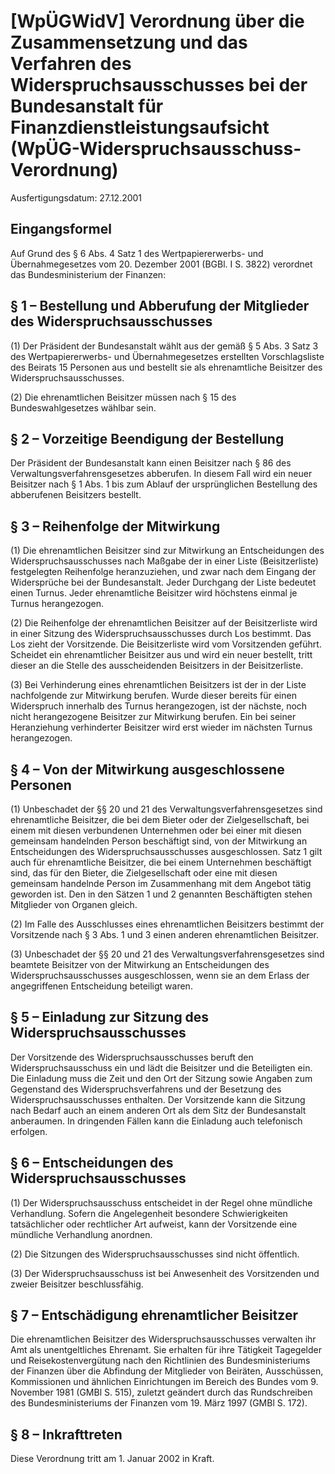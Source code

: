 # [WpÜGWidV] Verordnung über die Zusammensetzung und das Verfahren des Widerspruchsausschusses bei der Bundesanstalt für Finanzdienstleistungsaufsicht  (WpÜG-Widerspruchsausschuss-Verordnung)

Ausfertigungsdatum: 27.12.2001

 

## Eingangsformel

Auf Grund des § 6 Abs. 4 Satz 1 des Wertpapiererwerbs- und Übernahmegesetzes vom 20. Dezember 2001 (BGBl. I S. 3822) verordnet das Bundesministerium der Finanzen:


## § 1 – Bestellung und Abberufung der Mitglieder des Widerspruchsausschusses

(1) Der Präsident der Bundesanstalt wählt aus der gemäß § 5 Abs. 3 Satz 3 des Wertpapiererwerbs- und Übernahmegesetzes erstellten Vorschlagsliste des Beirats 15 Personen aus und bestellt sie als ehrenamtliche Beisitzer des Widerspruchsausschusses.

(2) Die ehrenamtlichen Beisitzer müssen nach § 15 des Bundeswahlgesetzes wählbar sein.


## § 2 – Vorzeitige Beendigung der Bestellung

Der Präsident der Bundesanstalt kann einen Beisitzer nach § 86 des Verwaltungsverfahrensgesetzes abberufen. In diesem Fall wird ein neuer Beisitzer nach § 1 Abs. 1 bis zum Ablauf der ursprünglichen Bestellung des abberufenen Beisitzers bestellt.


## § 3 – Reihenfolge der Mitwirkung

(1) Die ehrenamtlichen Beisitzer sind zur Mitwirkung an Entscheidungen des Widerspruchsausschusses nach Maßgabe der in einer Liste (Beisitzerliste) festgelegten Reihenfolge heranzuziehen, und zwar nach dem Eingang der Widersprüche bei der Bundesanstalt. Jeder Durchgang der Liste bedeutet einen Turnus. Jeder ehrenamtliche Beisitzer wird höchstens einmal je Turnus herangezogen.

(2) Die Reihenfolge der ehrenamtlichen Beisitzer auf der Beisitzerliste wird in einer Sitzung des Widerspruchsausschusses durch Los bestimmt. Das Los zieht der Vorsitzende. Die Beisitzerliste wird vom Vorsitzenden geführt. Scheidet ein ehrenamtlicher Beisitzer aus und wird ein neuer bestellt, tritt dieser an die Stelle des ausscheidenden Beisitzers in der Beisitzerliste.

(3) Bei Verhinderung eines ehrenamtlichen Beisitzers ist der in der Liste nachfolgende zur Mitwirkung berufen. Wurde dieser bereits für einen Widerspruch innerhalb des Turnus herangezogen, ist der nächste, noch nicht herangezogene Beisitzer zur Mitwirkung berufen. Ein bei seiner Heranziehung verhinderter Beisitzer wird erst wieder im nächsten Turnus herangezogen.


## § 4 – Von der Mitwirkung ausgeschlossene Personen

(1) Unbeschadet der §§ 20 und 21 des Verwaltungsverfahrensgesetzes sind ehrenamtliche Beisitzer, die bei dem Bieter oder der Zielgesellschaft, bei einem mit diesen verbundenen Unternehmen oder bei einer mit diesen gemeinsam handelnden Person beschäftigt sind, von der Mitwirkung an Entscheidungen des Widerspruchsausschusses ausgeschlossen. Satz 1 gilt auch für ehrenamtliche Beisitzer, die bei einem Unternehmen beschäftigt sind, das für den Bieter, die Zielgesellschaft oder eine mit diesen gemeinsam handelnde Person im Zusammenhang mit dem Angebot tätig geworden ist. Den in den Sätzen 1 und 2 genannten Beschäftigten stehen Mitglieder von Organen gleich.

(2) Im Falle des Ausschlusses eines ehrenamtlichen Beisitzers bestimmt der Vorsitzende nach § 3 Abs. 1 und 3 einen anderen ehrenamtlichen Beisitzer.

(3) Unbeschadet der §§ 20 und 21 des Verwaltungsverfahrensgesetzes sind beamtete Beisitzer von der Mitwirkung an Entscheidungen des Widerspruchsausschusses ausgeschlossen, wenn sie an dem Erlass der angegriffenen Entscheidung beteiligt waren.


## § 5 – Einladung zur Sitzung des Widerspruchsausschusses

Der Vorsitzende des Widerspruchsausschusses beruft den Widerspruchsausschuss ein und lädt die Beisitzer und die Beteiligten ein. Die Einladung muss die Zeit und den Ort der Sitzung sowie Angaben zum Gegenstand des Widerspruchsverfahrens und der Besetzung des Widerspruchsausschusses enthalten. Der Vorsitzende kann die Sitzung nach Bedarf auch an einem anderen Ort als dem Sitz der Bundesanstalt anberaumen. In dringenden Fällen kann die Einladung auch telefonisch erfolgen.


## § 6 – Entscheidungen des Widerspruchsausschusses

(1) Der Widerspruchsausschuss entscheidet in der Regel ohne mündliche Verhandlung. Sofern die Angelegenheit besondere Schwierigkeiten tatsächlicher oder rechtlicher Art aufweist, kann der Vorsitzende eine mündliche Verhandlung anordnen.

(2) Die Sitzungen des Widerspruchsausschusses sind nicht öffentlich.

(3) Der Widerspruchsausschuss ist bei Anwesenheit des Vorsitzenden und zweier Beisitzer beschlussfähig.


## § 7 – Entschädigung ehrenamtlicher Beisitzer

Die ehrenamtlichen Beisitzer des Widerspruchsausschusses verwalten ihr Amt als unentgeltliches Ehrenamt. Sie erhalten für ihre Tätigkeit Tagegelder und Reisekostenvergütung nach den Richtlinien des Bundesministeriums der Finanzen über die Abfindung der Mitglieder von Beiräten, Ausschüssen, Kommissionen und ähnlichen Einrichtungen im Bereich des Bundes vom 9. November 1981 (GMBl S. 515), zuletzt geändert durch das Rundschreiben des Bundesministeriums der Finanzen vom 19. März 1997 (GMBl S. 172).


## § 8 – Inkrafttreten

Diese Verordnung tritt am 1. Januar 2002 in Kraft.
